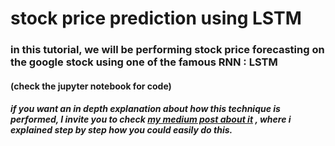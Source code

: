 # stock price prediction using LSTM

### in this tutorial, we will be performing stock price forecasting on the google stock using one of the famous RNN : LSTM 
#### (check the jupyter notebook for code)
##### if you want an in depth explanation about how this technique is performed, I invite you to check [my medium post about it](https://medium.com/insea-it-blog/stock-price-prediction-using-lstm-97f0fff454b) , where i explained step by step how you could easily do this.  
